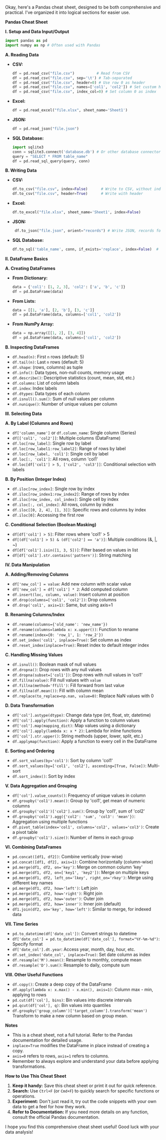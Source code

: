 Okay, here's a Pandas cheat sheet, designed to be both comprehensive and practical. I've organized it into logical sections for easier use.

**Pandas Cheat Sheet**

**I. Setup and Data Input/Output**

```python
import pandas as pd
import numpy as np # Often used with Pandas
```

**A. Reading Data**

*   **CSV:**
    ```python
    df = pd.read_csv("file.csv")          # Read from CSV
    df = pd.read_csv("file.csv", sep='\t') # Tab-separated
    df = pd.read_csv("file.csv", header=0) # Use row 0 as header
    df = pd.read_csv("file.csv", names=['col1', 'col2']) # Set custom headers
    df = pd.read_csv("file.csv", index_col=0) # Set column 0 as index
    ```

*   **Excel:**
    ```python
    df = pd.read_excel("file.xlsx", sheet_name='Sheet1')
    ```

*   **JSON:**
    ```python
    df = pd.read_json("file.json")
    ```

*   **SQL Database:**
    ```python
    import sqlite3
    conn = sqlite3.connect('database.db') # Or other database connectors
    query = "SELECT * FROM table_name"
    df = pd.read_sql_query(query, conn)
    ```

**B. Writing Data**

*   **CSV:**
    ```python
    df.to_csv("file.csv", index=False)      # Write to CSV, without index
    df.to_csv("file.csv", header=True)      # Write with header
    ```

*   **Excel:**
    ```python
    df.to_excel("file.xlsx", sheet_name='Sheet1', index=False)
    ```

*   **JSON:**
    ```python
     df.to_json("file.json", orient="records") # Write JSON, records format
    ```

*   **SQL Database:**
    ```python
    df.to_sql('table_name', conn, if_exists='replace', index=False)  # 'replace', 'append', 'fail'
    ```

**II. DataFrame Basics**

**A. Creating DataFrames**

*   **From Dictionary:**
    ```python
    data = {'col1': [1, 2, 3], 'col2': ['a', 'b', 'c']}
    df = pd.DataFrame(data)
    ```
*   **From Lists:**
    ```python
    data = [[1, 'a'], [2, 'b'], [3, 'c']]
    df = pd.DataFrame(data, columns=['col1', 'col2'])
    ```
*   **From NumPy Array:**
    ```python
    data = np.array([[1, 2], [3, 4]])
    df = pd.DataFrame(data, columns=['col1', 'col2'])
    ```

**B. Inspecting DataFrames**

*   `df.head(n)`: First `n` rows (default: 5)
*   `df.tail(n)`: Last `n` rows (default: 5)
*   `df.shape`: (rows, columns) as tuple
*   `df.info()`: Data types, non-null counts, memory usage
*   `df.describe()`: Descriptive statistics (count, mean, std, etc.)
*   `df.columns`: List of column labels
*   `df.index`: Index labels
*   `df.dtypes`: Data types of each column
*   `df.isnull().sum()`: Sum of null values per column
*   `df.nunique()`: Number of unique values per column

**III. Selecting Data**

**A. By Label (Columns and Rows)**

*   `df['column_name']` or `df.column_name`: Single column (Series)
*   `df[['col1', 'col2']]`: Multiple columns (DataFrame)
*   `df.loc[row_label]`: Single row by label
*   `df.loc[row_label1:row_label2]`: Range of rows by label
*   `df.loc[row_label, 'col1']`: Single cell by label
*   `df.loc[:, 'col1']`: All rows, column 'col1'
*   `df.loc[df['col1'] > 5, ['col2', 'col3']]`: Conditional selection with labels

**B. By Position (Integer Index)**

*   `df.iloc[row_index]`: Single row by index
*   `df.iloc[row_index1:row_index2]`: Range of rows by index
*   `df.iloc[row_index, col_index]`: Single cell by index
*   `df.iloc[:, col_index]`: All rows, column by index
*   `df.iloc[[0, 2, 4], [1, 3]]`: Specific rows and columns by index
*   `df.iloc[0]`: Accessing the first row

**C. Conditional Selection (Boolean Masking)**

*   `df[df['col1'] > 5]`: Filter rows where 'col1' > 5
*   `df[(df['col1'] > 5) & (df['col2'] == 'a')]`:  Multiple conditions (&, |, ~)
*   `df[df['col1'].isin([1, 3, 5])]`: Filter based on values in list
*   `df[df['col1'].str.contains('pattern')]`: String matching

**IV. Data Manipulation**

**A. Adding/Removing Columns**

*   `df['new_col'] = value`: Add new column with scalar value
*   `df['new_col'] = df['col1'] * 2`: Add computed column
*   `df.insert(loc, column, value)`: Insert column at position
*   `df.drop(columns=['col1', 'col2'])`: Drop columns
*   `df.drop('col1', axis=1)`: Same, but using axis=1

**B. Renaming Columns/Index**

*   `df.rename(columns={'old_name': 'new_name'})`
*   `df.rename(columns=lambda x: x.upper())`: Function to rename
*   `df.rename(index={0: 'row_1', 1: 'row_2'})`
*   `df.set_index('col1', inplace=True)`: Set column as index
*   `df.reset_index(inplace=True)`: Reset index to default integer index

**C. Handling Missing Values**

*   `df.isnull()`: Boolean mask of null values
*   `df.dropna()`: Drop rows with any null values
*   `df.dropna(subset=['col1'])`: Drop rows with null values in 'col1'
*   `df.fillna(value)`: Fill null values with `value`
*   `df.fillna(method='ffill')`: Fill forward from last value
*   `df.fillna(df.mean())`: Fill with column mean
*   `df.replace(to_replace=np.nan, value=0)`: Replace NaN values with 0

**D. Data Transformation**

*   `df['col'].astype(dtype)`: Change data type (int, float, str, datetime)
*   `df['col'].apply(function)`: Apply a function to column values
*   `df['col'].map(mapping_dict)`: Map values using a dictionary
*   `df['col'].apply(lambda x: x * 2)`: Lambda for inline functions
*   `df['col'].str.upper()`: String methods (upper, lower, split, etc.)
*   `df.applymap(function)`: Apply a function to every cell in the DataFrame

**E. Sorting and Ordering**

*   `df.sort_values(by='col1')`: Sort by column 'col1'
*   `df.sort_values(by=['col1', 'col2'], ascending=[True, False])`: Multi-sort
*   `df.sort_index()`: Sort by index

**V. Data Aggregation and Grouping**

*   `df['col'].value_counts()`: Frequency of unique values in column
*   `df.groupby('col1').mean()`: Group by 'col1', get mean of numeric columns
*   `df.groupby('col1')['col2'].sum()`: Group by 'col1', sum of 'col2'
*   `df.groupby('col1').agg({'col2': 'sum', 'col3': 'mean'})`: Aggregation using multiple functions
*   `df.pivot_table(index='col1', columns='col2', values='col3')`: Create a pivot table
*   `df.groupby('col1').size()`: Number of items in each group

**VI. Combining DataFrames**

*   `pd.concat([df1, df2])`: Combine vertically (row-wise)
*   `pd.concat([df1, df2], axis=1)`: Combine horizontally (column-wise)
*   `pd.merge(df1, df2, on='key')`: Merge on common column 'key'
*   `pd.merge(df1, df2, on=['key1', 'key2'])`: Merge on multiple keys
*   `pd.merge(df1, df2, left_on='lkey', right_on='rkey')`: Merge using different key names
*   `pd.merge(df1, df2, how='left')`: Left join
*   `pd.merge(df1, df2, how='right')`: Right join
*   `pd.merge(df1, df2, how='outer')`: Outer join
*   `pd.merge(df1, df2, how='inner')`: Inner join (default)
*   `df1.join(df2, on='key', how='left')`: Similar to merge, for indexed data

**VII. Time Series**

*   `pd.to_datetime(df['date_col'])`: Convert strings to datetime
*   `df['date_col'] = pd.to_datetime(df['date_col'], format="%Y-%m-%d")`: Specify format
*   `df['date_col'].dt.year`: Access year, month, day, hour, etc.
*   `df.set_index('date_col', inplace=True)`: Set date column as index
*   `df.resample('M').mean()`: Resample to monthly, compute mean
*   `df.resample('D').sum()`: Resample to daily, compute sum

**VIII. Other Useful Functions**

*   `df.copy()`: Create a deep copy of the DataFrame
*   `df.apply(lambda x: x.max() - x.min(), axis=1)`: Column max - min, applying to rows
*   `pd.cut(df['col'], bins)`: Bin values into discrete intervals
*   `pd.qcut(df['col'], q)`: Bin values into quantiles
*   `df.groupby('group_column')['target_column'].transform('mean')` Transform to make a new column based on group mean.

**Notes**

*   This is a cheat sheet, not a full tutorial. Refer to the Pandas documentation for detailed usage.
*   `inplace=True` modifies the DataFrame in place instead of creating a copy.
*   `axis=0` refers to rows, `axis=1` refers to columns.
*   Remember to always explore and understand your data before applying transformations.

**How to Use This Cheat Sheet**

1.  **Keep it handy:** Save this cheat sheet or print it out for quick reference.
2.  **Search:** Use `Ctrl+F` (or `Cmd+F`) to quickly search for specific functions or operations.
3.  **Experiment:** Don't just read it, try out the code snippets with your own data to get a feel for how they work.
4.  **Refer to Documentation:** If you need more details on any function, consult the official Pandas documentation.

I hope you find this comprehensive cheat sheet useful! Good luck with your data analysis!
